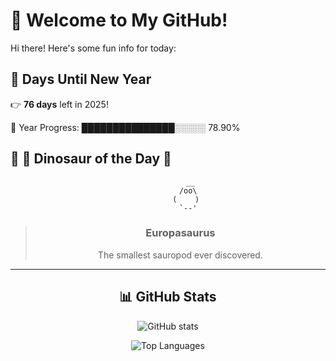 # 🦖 Welcome to My GitHub!

Hi there! Here's some fun info for today:

## 📅 Days Until New Year
👉 **76 days** left in 2025!

📅 Year Progress: ███████████████░░░░░ 78.90%

## 🌟 🦕 Dinosaur of the Day 🌟

<div align="center">

```text
          __
         /oo\
        (    )
         `--'
```

> ### **Europasaurus**
> The smallest sauropod ever discovered.

---

## 📊 GitHub Stats
![GitHub stats](https://github-readme-stats.vercel.app/api?username=MAadinP&show_icons=true&theme=tokyonight)

![Top Languages](https://github-readme-stats.vercel.app/api/top-langs/?username=MAadinP&layout=compact&theme=tokyonight&cache_seconds=1)


</div>